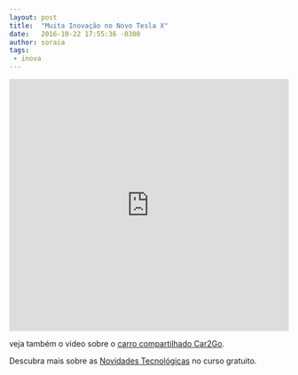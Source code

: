 ```yaml
---
layout: post
title:  "Muita Inovação no Novo Tesla X"
date:   2016-10-22 17:55:36 -0300
author: soraia
tags: 
 - inova
---
```


<iframe 
  width="100%" 
  height="455" 
  src="http://www.youtube.com/embed/05DZlIzEiyY?&autoplay=1&autohide=1&modestbranding=0&showinfo=0&ap=%2526fmt%3D22" 
  frameborder="0" 
  allowfullscreen>
</iframe>

veja também o video sobre o [carro compartilhado Car2Go](carro-compartilhado).

Descubra mais sobre as [Novidades Tecnológicas](http://inovadores.coursify.me/courses/novidades-tecnologicas-automacao-robotica-impressao-3d-e-inteligencia-artificial) no curso gratuito.